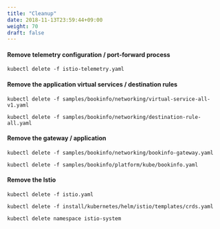 ```yaml
---
title: "Cleanup"
date: 2018-11-13T23:59:44+09:00
weight: 70
draft: false
---
```


#### Remove telemetry configuration / port-forward process

```
kubectl delete -f istio-telemetry.yaml
```

#### Remove the application virtual services / destination rules

```
kubectl delete -f samples/bookinfo/networking/virtual-service-all-v1.yaml

kubectl delete -f samples/bookinfo/networking/destination-rule-all.yaml
```

#### Remove the gateway / application

```
kubectl delete -f samples/bookinfo/networking/bookinfo-gateway.yaml

kubectl delete -f samples/bookinfo/platform/kube/bookinfo.yaml
```

#### Remove the Istio

```
kubectl delete -f istio.yaml

kubectl delete -f install/kubernetes/helm/istio/templates/crds.yaml

kubectl delete namespace istio-system
```

